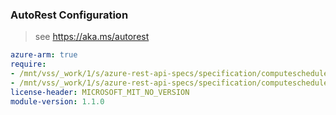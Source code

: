 ### AutoRest Configuration

> see https://aka.ms/autorest

``` yaml
azure-arm: true
require:
- /mnt/vss/_work/1/s/azure-rest-api-specs/specification/computeschedule/resource-manager/readme.md
- /mnt/vss/_work/1/s/azure-rest-api-specs/specification/computeschedule/resource-manager/readme.go.md
license-header: MICROSOFT_MIT_NO_VERSION
module-version: 1.1.0
```